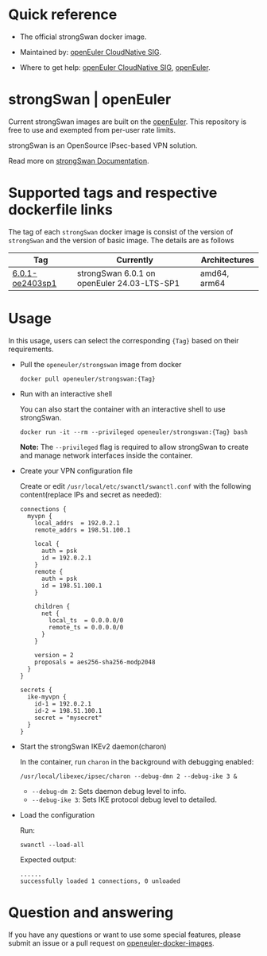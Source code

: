 # Quick reference

- The official strongSwan docker image.

- Maintained by: [openEuler CloudNative SIG](https://gitee.com/openeuler/cloudnative).

- Where to get help: [openEuler CloudNative SIG](https://gitee.com/openeuler/cloudnative), [openEuler](https://gitee.com/openeuler/community).

# strongSwan | openEuler
Current strongSwan images are built on the [openEuler](https://repo.openeuler.org/). This repository is free to use and exempted from per-user rate limits.

strongSwan is an OpenSource IPsec-based VPN solution.

Read more on [strongSwan Documentation](https://www.strongswan.org/documentation.html).

# Supported tags and respective dockerfile links
The tag of each `strongSwan` docker image is consist of the version of `strongSwan` and the version of basic image. The details are as follows

| Tag                                                                                                                                | Currently                                   | Architectures |
|------------------------------------------------------------------------------------------------------------------------------------|---------------------------------------------|---------------|
| [6.0.1-oe2403sp1](https://gitee.com/openeuler/openeuler-docker-images/blob/master/Cloud/strongswan/6.0.1/24.03-lts-sp1/Dockerfile) | strongSwan 6.0.1 on openEuler 24.03-LTS-SP1 | amd64, arm64  |

# Usage
In this usage, users can select the corresponding `{Tag}` based on their requirements.

- Pull the `openeuler/strongswan` image from docker

	```
	docker pull openeuler/strongswan:{Tag}
	```

- Run with an interactive shell

    You can also start the container with an interactive shell to use strongSwan.
    ```
    docker run -it --rm --privileged openeuler/strongswan:{Tag} bash
    ```
    **Note:** The `--privileged` flag is required to allow strongSwan to create and manage network interfaces inside the container.
  
- Create your VPN configuration file
  
    Create or edit `/usr/local/etc/swanctl/swanctl.conf` with the following content(replace IPs and secret as needed):
    ```
    connections {
      myvpn {
        local_addrs  = 192.0.2.1
        remote_addrs = 198.51.100.1
    
        local {
          auth = psk
          id = 192.0.2.1
        }
        remote {
          auth = psk
          id = 198.51.100.1
        }
    
        children {
          net {
            local_ts  = 0.0.0.0/0
            remote_ts = 0.0.0.0/0
          }
        }
    
        version = 2
        proposals = aes256-sha256-modp2048
      }
    }
    
    secrets {
      ike-myvpn {
        id-1 = 192.0.2.1
        id-2 = 198.51.100.1
        secret = "mysecret"
      }
    }
    ```

- Start the strongSwan IKEv2 daemon(charon)
   
    In the container, run `charon` in the background with debugging enabled:
    ```   
    /usr/local/libexec/ipsec/charon --debug-dmn 2 --debug-ike 3 &
    ```
    * `--debug-dm 2`: Sets daemon debug level to info.
    * `--debug-ike 3`: Sets IKE protocol debug level to detailed. 
    
- Load the configuration

    Run:
    ```
    swanctl --load-all
    ```
    
    Expected output:
    ```
    ......
    successfully loaded 1 connections, 0 unloaded
    ```
  
# Question and answering
If you have any questions or want to use some special features, please submit an issue or a pull request on [openeuler-docker-images](https://gitee.com/openeuler/openeuler-docker-images).